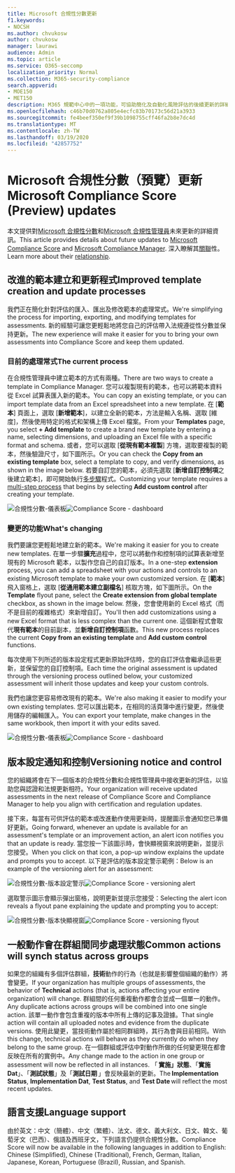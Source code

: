 ```yaml
---
title: Microsoft 合規性分數更新
f1.keywords:
- NOCSH
ms.author: chvukosw
author: chvukosw
manager: laurawi
audience: Admin
ms.topic: article
ms.service: O365-seccomp
localization_priority: Normal
ms.collection: M365-security-compliance
search.appverid:
- MOE150
- MET150
description: M365 規範中心中的一項功能，可協助簡化及自動化風險評估的後續更新的詳細資料。
ms.openlocfilehash: c46b70d0762a805e4ecfc83b70173c56d21a3933
ms.sourcegitcommit: fe4beef350ef9f39b1098755cff46fa2b8e7dc4d
ms.translationtype: MT
ms.contentlocale: zh-TW
ms.lasthandoff: 03/19/2020
ms.locfileid: "42857752"
---
```

# <a name="microsoft-compliance-score-preview-updates"></a><span data-ttu-id="09c2a-103">Microsoft 合規性分數（預覽）更新</span><span class="sxs-lookup"><span data-stu-id="09c2a-103">Microsoft Compliance Score (Preview) updates</span></span>

 <span data-ttu-id="09c2a-104">本文提供對[Microsoft 合規性分數](compliance-score.md)和[Microsoft 合規性管理員](compliance-manager-overview.md)未來更新的詳細資訊。</span><span class="sxs-lookup"><span data-stu-id="09c2a-104">This article provides details about future updates to [Microsoft Compliance Score](compliance-score.md) and [Microsoft Compliance Manager](compliance-manager-overview.md).</span></span> <span data-ttu-id="09c2a-105">深入瞭解其[關聯](compliance-score-release-notes.md#compliance-score-relationship-to-compliance-manager)性。</span><span class="sxs-lookup"><span data-stu-id="09c2a-105">Learn more about their [relationship](compliance-score-release-notes.md#compliance-score-relationship-to-compliance-manager).</span></span>

## <a name="improved-template-creation-and-update-processes"></a><span data-ttu-id="09c2a-106">改進的範本建立和更新程式</span><span class="sxs-lookup"><span data-stu-id="09c2a-106">Improved template creation and update processes</span></span>

<span data-ttu-id="09c2a-107">我們正在簡化針對評估的匯入、匯出及修改範本的處理常式。</span><span class="sxs-lookup"><span data-stu-id="09c2a-107">We're simplifying the process for importing, exporting, and modifying templates for assessments.</span></span> <span data-ttu-id="09c2a-108">新的經驗可讓您更輕鬆地將您自己的評估帶入法規遵從性分數並保持更新。</span><span class="sxs-lookup"><span data-stu-id="09c2a-108">The new experience will make it easier for you to bring your own assessments into Compliance Score and keep them updated.</span></span>

### <a name="the-current-process"></a><span data-ttu-id="09c2a-109">目前的處理常式</span><span class="sxs-lookup"><span data-stu-id="09c2a-109">The current process</span></span>

<span data-ttu-id="09c2a-110">在合規性管理員中建立範本的方式有兩種。</span><span class="sxs-lookup"><span data-stu-id="09c2a-110">There are two ways to create a template in Compliance Manager.</span></span> <span data-ttu-id="09c2a-111">您可以複製現有的範本，也可以將範本資料從 Excel 試算表匯入新的範本。</span><span class="sxs-lookup"><span data-stu-id="09c2a-111">You can copy an existing template, or you can import template data from an Excel spreadsheet into a new template.</span></span> <span data-ttu-id="09c2a-112">在 [**範本**] 頁面上，選取 [**新增範本**]，以建立全新的範本，方法是輸入名稱、選取 [維度]，然後使用特定的格式和架構上傳 Excel 檔案。</span><span class="sxs-lookup"><span data-stu-id="09c2a-112">From your **Templates** page, you select **+ Add template** to create a brand new template by entering a name, selecting dimensions, and uploading an Excel file with a specific format and schema.</span></span> <span data-ttu-id="09c2a-113">或者，您可以選取 [**從現有範本複製**] 方塊，選取要複製的範本，然後驗證尺寸，如下圖所示。</span><span class="sxs-lookup"><span data-stu-id="09c2a-113">Or you can check the **Copy from an existing template** box, select a template to copy, and verify dimensions, as shown in the image below.</span></span> <span data-ttu-id="09c2a-114">若要自訂您的範本，必須先選取 [**新增自訂控制項**之後建立範本]，即可開始執行[多步驟](working-with-compliance-manager.md#templates)程式。</span><span class="sxs-lookup"><span data-stu-id="09c2a-114">Customizing your template requires a [multi-step process](working-with-compliance-manager.md#templates) that begins by selecting **Add custom control** after creating your template.</span></span>

<span data-ttu-id="09c2a-115">![合規性分數-儀表板](../media/compliance-score-template-update-old.png "目前的範本複製程式")</span><span class="sxs-lookup"><span data-stu-id="09c2a-115">![Compliance Score - dashboard](../media/compliance-score-template-update-old.png "Current template copy process")</span></span>

### <a name="whats-changing"></a><span data-ttu-id="09c2a-116">變更的功能</span><span class="sxs-lookup"><span data-stu-id="09c2a-116">What's changing</span></span>

<span data-ttu-id="09c2a-117">我們要讓您更輕鬆地建立新的範本。</span><span class="sxs-lookup"><span data-stu-id="09c2a-117">We're making it easier for you to create new templates.</span></span> <span data-ttu-id="09c2a-118">在單一步驟**擴充**過程中，您可以將動作和控制項的試算表新增至現有的 Microsoft 範本，以製作您自己的自訂版本。</span><span class="sxs-lookup"><span data-stu-id="09c2a-118">In a one-step **extension** process, you can add a spreadsheet with your actions and controls to an existing Microsoft template to make your own customized version.</span></span> <span data-ttu-id="09c2a-119">在 [**範本**] 飛入窗格上，選取 [**從通用範本建立副檔名**] 核取方塊，如下圖所示。</span><span class="sxs-lookup"><span data-stu-id="09c2a-119">On the **Template** flyout pane, select the **Create extension from global template** checkbox, as shown in the image below.</span></span> <span data-ttu-id="09c2a-120">然後，您會使用新的 Excel 格式（而不是目前的複雜格式）來新增自訂。</span><span class="sxs-lookup"><span data-stu-id="09c2a-120">You'll then add customizations using a new Excel format that is less complex than the current one.</span></span> <span data-ttu-id="09c2a-121">這個新程式會取代**現有範本**的目前副本，並**新增自訂控制項**函數。</span><span class="sxs-lookup"><span data-stu-id="09c2a-121">This new process replaces the current **Copy from an existing template** and **Add custom control** functions.</span></span>

<span data-ttu-id="09c2a-122">每次使用下列所述的版本設定程式更新原始評估時，您的自訂評估會繼承這些更新，並保留您的自訂控制項。</span><span class="sxs-lookup"><span data-stu-id="09c2a-122">Each time the original assessment is updated through the versioning process outlined below, your customized assessment will inherit those updates and keep your custom controls.</span></span>

<span data-ttu-id="09c2a-123">我們也讓您更容易修改現有的範本。</span><span class="sxs-lookup"><span data-stu-id="09c2a-123">We're also making it easier to modify your own existing templates.</span></span> <span data-ttu-id="09c2a-124">您可以匯出範本，在相同的活頁簿中進行變更，然後使用儲存的編輯匯入。</span><span class="sxs-lookup"><span data-stu-id="09c2a-124">You can export your template, make changes in the same workbook, then import it with your edits saved.</span></span>

<span data-ttu-id="09c2a-125">![合規性分數-儀表板](../media/compliance-score-template-update-new.png "新的範本建立過程")</span><span class="sxs-lookup"><span data-stu-id="09c2a-125">![Compliance Score - dashboard](../media/compliance-score-template-update-new.png "New template creation process")</span></span>

## <a name="versioning-notice-and-control"></a><span data-ttu-id="09c2a-126">版本設定通知和控制</span><span class="sxs-lookup"><span data-stu-id="09c2a-126">Versioning notice and control</span></span>

<span data-ttu-id="09c2a-127">您的組織將會在下一個版本的合規性分數和合規性管理員中接收更新的評估，以協助您與認證和法規更新相符。</span><span class="sxs-lookup"><span data-stu-id="09c2a-127">Your organization will receive updated assessments in the next release of Compliance Score and Compliance Manager to help you align with certification and regulation updates.</span></span>

<span data-ttu-id="09c2a-128">接下來，每當有可供評估的範本或改進動作使用更新時，提醒圖示會通知您已準備好更新。</span><span class="sxs-lookup"><span data-stu-id="09c2a-128">Going forward, whenever an update is available for an assessment's template or an improvement action, an alert icon notifies you that an update is ready.</span></span> <span data-ttu-id="09c2a-129">當您按一下該圖示時，會快顯視窗來說明更新，並提示您接受。</span><span class="sxs-lookup"><span data-stu-id="09c2a-129">When you click on that icon, a pop-up window explains the update and prompts you to accept.</span></span> <span data-ttu-id="09c2a-130">以下是評估的版本設定警示範例：</span><span class="sxs-lookup"><span data-stu-id="09c2a-130">Below is an example of the versioning alert for an assessment:</span></span>

<span data-ttu-id="09c2a-131">![合規性分數-版本設定警示](../media/compliance-score-assessment-version.png "評估版本更新警示")</span><span class="sxs-lookup"><span data-stu-id="09c2a-131">![Compliance Score - versioning alert](../media/compliance-score-assessment-version.png "Assessment version update alert")</span></span>

<span data-ttu-id="09c2a-132">選取警示圖示會顯示彈出窗格，說明更新並提示您接受：</span><span class="sxs-lookup"><span data-stu-id="09c2a-132">Selecting the alert icon reveals a flyout pane explaining the update and prompting you to accept:</span></span>

<span data-ttu-id="09c2a-133">![合規性分數-版本快顯視窗](../media/compliance-score-assessment-version-accept.png "評估更新確認窗格")</span><span class="sxs-lookup"><span data-stu-id="09c2a-133">![Compliance Score - versioning flyout](../media/compliance-score-assessment-version-accept.png "Assessment update confirmation pane")</span></span>

## <a name="common-actions-will-synch-status-across-groups"></a><span data-ttu-id="09c2a-134">一般動作會在群組間同步處理狀態</span><span class="sxs-lookup"><span data-stu-id="09c2a-134">Common actions will synch status across groups</span></span>

<span data-ttu-id="09c2a-135">如果您的組織有多個評估群組，**技術**動作的行為（也就是影響整個組織的動作）將會變更。</span><span class="sxs-lookup"><span data-stu-id="09c2a-135">If your organization has multiple groups of assessments, the behavior of **Technical** actions (that is, actions affecting your entire organization) will change.</span></span> <span data-ttu-id="09c2a-136">群組間的任何重複動作都會合並成一個單一的動作。</span><span class="sxs-lookup"><span data-stu-id="09c2a-136">Any duplicate actions across groups will be combined into one single action.</span></span> <span data-ttu-id="09c2a-137">該單一動作會包含重複的版本中所有上傳的記事及證據。</span><span class="sxs-lookup"><span data-stu-id="09c2a-137">That single action will contain all uploaded notes and evidence from the duplicate versions.</span></span> <span data-ttu-id="09c2a-138">使用此變更，當技術動作屬於相同群組時，其行為會與目前相同。</span><span class="sxs-lookup"><span data-stu-id="09c2a-138">With this change, technical actions will behave as they currently do when they belong to the same group.</span></span> <span data-ttu-id="09c2a-139">在一個群組或評估中對動作所做的任何變更現在都會反映在所有的實例中。</span><span class="sxs-lookup"><span data-stu-id="09c2a-139">Any change made to the action in one group or assessment will now be reflected in all instances.</span></span> <span data-ttu-id="09c2a-140">「 **實施」狀態**、「**實施 Dat**」、「**測試狀態**」及「**測試日期** 」會反映最新的更新。</span><span class="sxs-lookup"><span data-stu-id="09c2a-140">The **Implementation Status**, **Implementation Dat**, **Test Status**, and **Test Date** will reflect the most recent updates.</span></span>

## <a name="language-support"></a><span data-ttu-id="09c2a-141">語言支援</span><span class="sxs-lookup"><span data-stu-id="09c2a-141">Language support</span></span>

<span data-ttu-id="09c2a-142">由於英文：中文（簡體）、中文（繁體）、法文、德文、義大利文、日文、韓文、葡萄牙文（巴西）、俄語及西班牙文，下列語言仍提供合規性分數。</span><span class="sxs-lookup"><span data-stu-id="09c2a-142">Compliance Score will now be available in the following languages in addition to English: Chinese (Simplified), Chinese (Traditional), French, German, Italian, Japanese, Korean, Portuguese (Brazil), Russian, and Spanish.</span></span>
